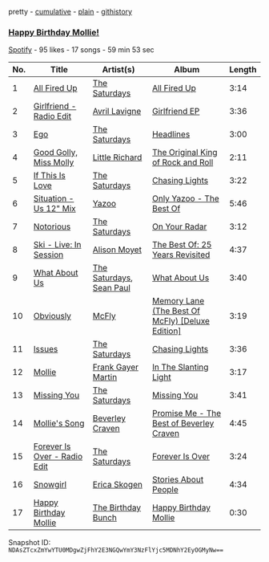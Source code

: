 pretty - [cumulative](/playlists/cumulative/4njfFyb4EgzewhH9kTQuwN.md) - [plain](/playlists/plain/4njfFyb4EgzewhH9kTQuwN) - [githistory](https://github.githistory.xyz/mackorone/spotify-playlist-archive/blob/main/playlists/plain/4njfFyb4EgzewhH9kTQuwN)

### [Happy Birthday Mollie!](https://open.spotify.com/playlist/4njfFyb4EgzewhH9kTQuwN)

> 

[Spotify](https://open.spotify.com/user/spotify) - 95 likes - 17 songs - 59 min 53 sec

| No. | Title | Artist(s) | Album | Length |
|---|---|---|---|---|
| 1 | [All Fired Up](https://open.spotify.com/track/4FA0rlBqJ7V4WOAUs4GR63) | [The Saturdays](https://open.spotify.com/artist/15qI5w4XJFLRMwOp2VrlD5) | [All Fired Up](https://open.spotify.com/album/262MZq7EccZmiL7mEJWwE2) | 3:14 |
| 2 | [Girlfriend \- Radio Edit](https://open.spotify.com/track/5xv4ggemGPNpowZAMwEYHH) | [Avril Lavigne](https://open.spotify.com/artist/0p4nmQO2msCgU4IF37Wi3j) | [Girlfriend EP](https://open.spotify.com/album/6WRoFDc1f69ilu8DLaNOsS) | 3:36 |
| 3 | [Ego](https://open.spotify.com/track/4f1GXaZ9HufrZeFsgxNjDv) | [The Saturdays](https://open.spotify.com/artist/15qI5w4XJFLRMwOp2VrlD5) | [Headlines](https://open.spotify.com/album/5IZLz1qxZ3N2SXLCR9Pv4g) | 3:00 |
| 4 | [Good Golly, Miss Molly](https://open.spotify.com/track/2lPUgk8dGubbPzypeegGYL) | [Little Richard](https://open.spotify.com/artist/4xls23Ye9WR9yy3yYMpAMm) | [The Original King of Rock and Roll](https://open.spotify.com/album/1ER1obEE3anxQ0zu6x10NK) | 2:11 |
| 5 | [If This Is Love](https://open.spotify.com/track/2DOfPeqPcxXcLpZDIpLpzH) | [The Saturdays](https://open.spotify.com/artist/15qI5w4XJFLRMwOp2VrlD5) | [Chasing Lights](https://open.spotify.com/album/6F1LA0tDqvE80gNVIcQp5Y) | 3:22 |
| 6 | [Situation \- Us 12" Mix](https://open.spotify.com/track/7wdvKFiElVQ2toJscG7quZ) | [Yazoo](https://open.spotify.com/artist/1G1mX30GpUJqOr1QU2eBSs) | [Only Yazoo \- The Best Of](https://open.spotify.com/album/2SXWfdXGHFj0boWOGASmbM) | 5:46 |
| 7 | [Notorious](https://open.spotify.com/track/4vczspgtbvyBV1hmXOmOZK) | [The Saturdays](https://open.spotify.com/artist/15qI5w4XJFLRMwOp2VrlD5) | [On Your Radar](https://open.spotify.com/album/41BCt4CZbFyoN7AsNGfGC0) | 3:12 |
| 8 | [Ski \- Live: In Session](https://open.spotify.com/track/3TB1GrAWXvUwFXZeBpxcgE) | [Alison Moyet](https://open.spotify.com/artist/0s0rOb0gT2S9N0SDcjtPC4) | [The Best Of: 25 Years Revisited](https://open.spotify.com/album/5eKAS1HzF1oc4iVGC2zxfM) | 4:37 |
| 9 | [What About Us](https://open.spotify.com/track/4HM4V3HbXpt4FQeq0Bwo6X) | [The Saturdays](https://open.spotify.com/artist/15qI5w4XJFLRMwOp2VrlD5), [Sean Paul](https://open.spotify.com/artist/3Isy6kedDrgPYoTS1dazA9) | [What About Us](https://open.spotify.com/album/2laTUevCAHTqUnndFjTxZT) | 3:40 |
| 10 | [Obviously](https://open.spotify.com/track/5o9YtrAEp4yLQsydSldFbL) | [McFly](https://open.spotify.com/artist/47izDDvtOxxz3FzHYuUptd) | [Memory Lane \(The Best Of McFly\) \[Deluxe Edition\]](https://open.spotify.com/album/4wIUJ6kVdgsKdppNMYXKsF) | 3:19 |
| 11 | [Issues](https://open.spotify.com/track/1sWZtdyo3GBQgy3LoAwk5P) | [The Saturdays](https://open.spotify.com/artist/15qI5w4XJFLRMwOp2VrlD5) | [Chasing Lights](https://open.spotify.com/album/6F1LA0tDqvE80gNVIcQp5Y) | 3:36 |
| 12 | [Mollie](https://open.spotify.com/track/2ikQ2rP79rCRMxvIcc9wPU) | [Frank Gayer Martin](https://open.spotify.com/artist/78f8IdwJnwDFCgNDImwPpm) | [In The Slanting Light](https://open.spotify.com/album/6KrKjQBg0Nibbs4IKa3I5Q) | 3:17 |
| 13 | [Missing You](https://open.spotify.com/track/63BaAKm304qELvF2mQItBy) | [The Saturdays](https://open.spotify.com/artist/15qI5w4XJFLRMwOp2VrlD5) | [Missing You](https://open.spotify.com/album/4OCPqXDmFLZJ7toBUR7TMi) | 3:41 |
| 14 | [Mollie's Song](https://open.spotify.com/track/0jTgshcsflLxJmu23d6Vup) | [Beverley Craven](https://open.spotify.com/artist/132bJRT4s9nJz1CwLlfzFT) | [Promise Me \- The Best of Beverley Craven](https://open.spotify.com/album/50jmFFrLkPa2XtJ3cYZRgW) | 4:45 |
| 15 | [Forever Is Over \- Radio Edit](https://open.spotify.com/track/2BvEfXU2fExL7msWyR5WZA) | [The Saturdays](https://open.spotify.com/artist/15qI5w4XJFLRMwOp2VrlD5) | [Forever Is Over](https://open.spotify.com/album/4UgLw4yxxuZL4eMFZ0EwpM) | 3:24 |
| 16 | [Snowgirl](https://open.spotify.com/track/2DQPsSc1vpVcjzaUTUoqXw) | [Erica Skogen](https://open.spotify.com/artist/66zWWWUsiyAqXwd2dsdf9S) | [Stories About People](https://open.spotify.com/album/3oehmzOkhR4iT4BvDdHVq4) | 4:34 |
| 17 | [Happy Birthday Mollie](https://open.spotify.com/track/71wLrX4QjDfNO8BlVxRi4F) | [The Birthday Bunch](https://open.spotify.com/artist/0DLUrbFqDNVA1G5c3Dq3Ot) | [Happy Birthday Mollie](https://open.spotify.com/album/2IxelaUcBNFkES9UL88am1) | 0:30 |

Snapshot ID: `NDAsZTcxZmYwYTU0MDgwZjFhY2E3NGQwYmY3NzFlYjc5MDNhY2EyOGMyNw==`
